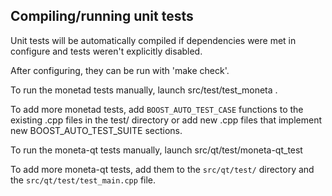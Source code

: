 Compiling/running unit tests
------------------------------------

Unit tests will be automatically compiled if dependencies were met in configure
and tests weren't explicitly disabled.

After configuring, they can be run with 'make check'.

To run the monetad tests manually, launch src/test/test_moneta .

To add more monetad tests, add `BOOST_AUTO_TEST_CASE` functions to the existing
.cpp files in the test/ directory or add new .cpp files that
implement new BOOST_AUTO_TEST_SUITE sections.

To run the moneta-qt tests manually, launch src/qt/test/moneta-qt_test

To add more moneta-qt tests, add them to the `src/qt/test/` directory and
the `src/qt/test/test_main.cpp` file.
